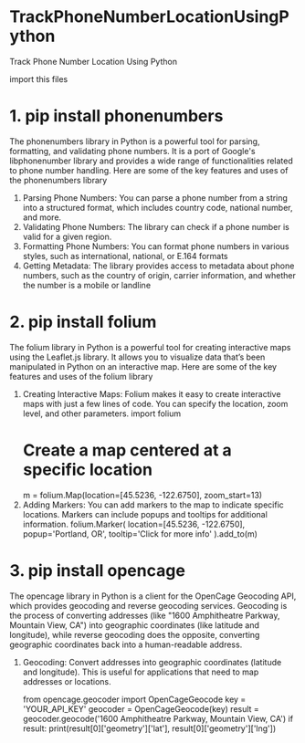 # TrackPhoneNumberLocationUsingPython
Track Phone Number Location Using Python

import this files 

# 1. pip install phonenumbers
 The phonenumbers library in Python is a powerful tool for parsing, formatting, and validating phone numbers. It is a port of Google's libphonenumber library and provides a wide range of functionalities related to phone number handling. Here are some of the key features and uses of the phonenumbers library
 
 1. Parsing Phone Numbers: You can parse a phone number from a string into a structured format, which includes country code, national number, and more.
 2. Validating Phone Numbers: The library can check if a phone number is valid for a given region.
 3. Formatting Phone Numbers: You can format phone numbers in various styles, such as international, national, or E.164 formats
 4. Getting Metadata: The library provides access to metadata about phone numbers, such as the country of origin, carrier information, and whether the number is a mobile or landline
    
# 2. pip install folium
The folium library in Python is a powerful tool for creating interactive maps using the Leaflet.js library. It allows you to visualize data that’s been manipulated in Python on an interactive map. Here are some of the key features and uses of the folium library

 1. Creating Interactive Maps: Folium makes it easy to create interactive maps with just a few lines of code. You can specify the location, zoom level, and other parameters.
    import folium
      # Create a map centered at a specific location
      m = folium.Map(location=[45.5236, -122.6750], zoom_start=13)
 2. Adding Markers: You can add markers to the map to indicate specific locations. Markers can include popups and tooltips for additional information.
        folium.Marker(
        location=[45.5236, -122.6750],
        popup='Portland, OR',
        tooltip='Click for more info'
    ).add_to(m)


# 3. pip install opencage
The opencage library in Python is a client for the OpenCage Geocoding API, which provides geocoding and reverse geocoding services. Geocoding is the process of converting addresses (like "1600 Amphitheatre Parkway, Mountain View, CA") into geographic coordinates (like latitude and longitude), while reverse geocoding does the opposite, converting geographic coordinates back into a human-readable address.

 1. Geocoding: Convert addresses into geographic coordinates (latitude and longitude). This is useful for applications that need to map addresses or locations.

    from opencage.geocoder import OpenCageGeocode
      key = 'YOUR_API_KEY'
      geocoder = OpenCageGeocode(key)
      result = geocoder.geocode('1600 Amphitheatre Parkway, Mountain View, CA')
      if result:
          print(result[0]['geometry']['lat'], result[0]['geometry']['lng'])

